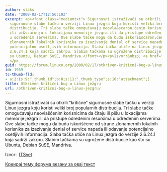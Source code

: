```yaml
---
author: slaks
date: "2008-02-17T12:56:19Z"
excerpt: <p><font class="mediumtxt"> Sigurnosni istraživači su otkrili &ldquo;kritične&rdquo;
  sigurnosne slabe tačku u verziji Linux jezgra koju koristi veliki broj popularnih
  distribucija. Tri slabe tačke omogućavaju neovla&scaron;ćenim korisnicima da čitaju
  ili pi&scaron;u u lokacijama memorije jezgra ili da pristupe određenim resursima
  u određenim serverima. Ove slabe tačke mogu da budu iskori&scaron;ćene od strane
  zlonamernih lokalnih korisnika za izazivanje denial of service napada ili odavanje
  potencijalno osetljivih informacija. Slaba tačka utiče na Linux jezgra do verzije
  2.6.24.1 koja sadrži zakrpu. Slabim tačkama su ugrožene distribucije kao &scaron;to
  su Ubuntu, Debian SuSE, Mandriva.</font></p><p>Izvor:&nbsp; <a href="http://www.itsvet.com/arhiva/2008-02-17#14197">ITSvet</a>
  </p>
guid: https://forum.linuxo.org/2008/02/17/otkriven-kriticni-bug-u-linux-jezgru/
id: 1969
tc-thumb-fld:
- a:2:{s:9:"_thumb_id";b:0;s:11:"_thumb_type";s:10:"attachment";}
title: Otkriven kritični bug u Linux jezgru
url: /otkriven-kriticni-bug-u-linux-jezgru/
---
```

 <font class="mediumtxt">Sigurnosni istraživači su otkrili &ldquo;kritične&rdquo; sigurnosne slabe tačku u verziji Linux jezgra koju koristi veliki broj popularnih distribucija. Tri slabe tačke omogućavaju neovla&scaron;ćenim korisnicima da čitaju ili pi&scaron;u u lokacijama memorije jezgra ili da pristupe određenim resursima u određenim serverima. Ove slabe tačke mogu da budu iskori&scaron;ćene od strane zlonamernih lokalnih korisnika za izazivanje denial of service napada ili odavanje potencijalno osetljivih informacija. Slaba tačka utiče na Linux jezgra do verzije 2.6.24.1 koja sadrži zakrpu. Slabim tačkama su ugrožene distribucije kao &scaron;to su Ubuntu, Debian SuSE, Mandriva.</font>

Izvor:&nbsp; [ITSvet](http://www.itsvet.com/arhiva/2008-02-17#14197) 

<!--break-->

[Креирај тему форума везану за овај текст](https://linuxo.org/nova-tema-na-forumu/?se_pid=1969)